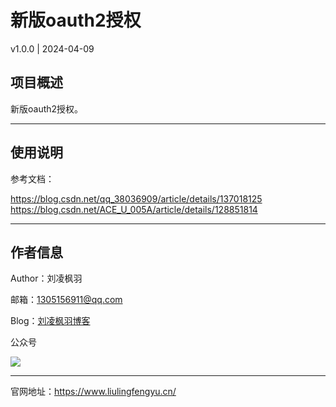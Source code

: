 # 新版oauth2授权

v1.0.0 | 2024-04-09

## 项目概述

新版oauth2授权。

---

## 使用说明

参考文档：

https://blog.csdn.net/qq_38036909/article/details/137018125
https://blog.csdn.net/ACE_U_005A/article/details/128851814

---

## 作者信息

Author：刘凌枫羽

邮箱：1305156911@qq.com

Blog：[刘凌枫羽博客](https://blog.csdn.net/qq_38036909?type=blog)

公众号

[![](https://resource.liulingfengyu.cn/img/公众号二维码.jpg)](https://mp.weixin.qq.com/s?__biz=MzkxNDI2OTM0Nw==&mid=2247483737&idx=1&sn=a5aa94d2577f961eaa6249b9857430a3&chksm=c171b495f6063d83cb3a5469205a326eab01194803926cc4f7e4e42737bf61e6b42ea39983cc#rd)

---

官网地址：https://www.liulingfengyu.cn/